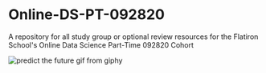 # Online-DS-PT-092820

A repository for all study group or optional review resources for the Flatiron School's Online Data Science Part-Time 092820 Cohort

![predict the future gif from giphy](https://media.giphy.com/media/2zoFceSIyXiLyeMXSQ/giphy.gif)
